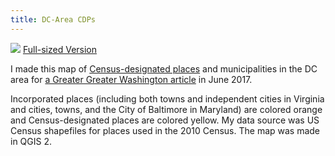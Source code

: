 ```yaml
---
title: DC-Area CDPs
---
```


![](CDP-map.gif)
[Full-sized Version](CDP-map.gif)

I made this map of [Census-designated places](https://en.wikipedia.org/wiki/Census-designated_place) and municipalities in the DC area for [a Greater Greater Washington article](https://ggwash.org/view/63487/where-you-live-is-important-but-around-here-its-not-that-easy-to-define) in June 2017.  

Incorporated places (including both towns and independent cities in Virginia and cities, towns, and the City of Baltimore in Maryland) are colored orange and Census-designated places are colored yellow.  My data source was US Census shapefiles for places used in the 2010 Census.  The map was made in QGIS 2.
